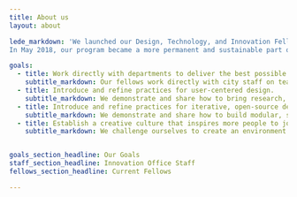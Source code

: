 ```yaml
---
title: About us
layout: about

lede_markdown: 'We launched our Design, Technology, and Innovation Fellows program in June 2016 as an opportunity for Austin’s passionate and civic-minded designers and developers to bring the principles, values, and practices of the technology sector into government.
In May 2018, our program became a more permanent and sustainable part of the City of Austin as the Office of Design and Delivery'

goals:
  - title: Work directly with departments to deliver the best possible services.
    subtitle_markdown: Our fellows work directly with city staff on teams that are empowered to learn, iterate, and deliver.
  - title: Introduce and refine practices for user-centered design.
    subtitle_markdown: We demonstrate and share how to bring research, prototyping, and testing into the delivery of all city services.
  - title: Introduce and refine practices for iterative, open-source development.
    subtitle_markdown: We demonstrate and share how to build modular, sustainable software that responds to changing needs.
  - title: Establish a creative culture that inspires more people to join the city.
    subtitle_markdown: We challenge ourselves to create an environment where we can do the best work of our careers.


goals_section_headline: Our Goals
staff_section_headline: Innovation Office Staff
fellows_section_headline: Current Fellows

---
```

